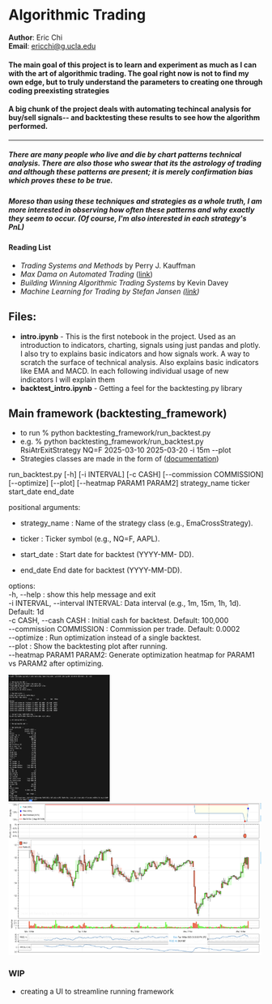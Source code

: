 # Algorithmic Trading

**Author**: Eric Chi  
**Email**: ericchi@g.ucla.edu

#### The main goal of this project is to learn and experiment as much as I can with the art of algorithmic trading. The goal right now is not to find my own edge, but to truly understand the parameters to creating one through coding preexisting strategies
#### A big chunk of the project deals with automating techincal analysis for buy/sell signals-- and backtesting these results to see how the algorithm performed.
---
##### There are many people who live and die by chart patterns technical analysis. There are also those who swear that its the astrology of trading and although these patterns are present; it is merely confirmation bias which proves these to be true.

##### Moreso than using these techniques and strategies as a whole truth, I am more interested in observing how often these patterns and why exactly they seem to occur. (Of course, I'm also interested in each strategy's PnL)

#### Reading List
- *Trading Systems and Methods* by Perry J. Kauffman
- *Max Dama on Automated Trading* ([link](http://isomorphisms.sdf.org/maxdama.pdf))
- *Building Winning Algorithmic Trading Systems* by Kevin Davey
- *Machine Learning for Trading by Stefan Jansen ([link](https://github.com/stefan-jansen/machine-learning-for-trading))* 

## Files:
- __intro.ipynb__ - This is the first notebook in the project. Used as an introduction to indicators, charting, signals using just pandas and plotly. I also try to explains basic indicators and how signals work. A way to scratch the surface of technical analysis. Also explains basic indicators like EMA and MACD. In each following individual usage of new indicators I will explain them
- __backtest_intro.ipynb__ - Getting a feel for the backtesting.py library


## Main framework (backtesting_framework)
- to run % python backtesting_framework/run_backtest.py
- e.g. % python backtesting_framework/run_backtest.py RsiAtrExitStrategy NQ=F 2025-03-10 2025-03-20 -i 15m  --plot
- Strategies classes are made in the form of ([documentation](https://kernc.github.io/backtesting.py/doc/backtesting/backtesting.html#gsc.tab=0))

run_backtest.py [-h] [-i INTERVAL] [-c CASH]
                       [--commission COMMISSION]
                       [--optimize] [--plot]
                       [--heatmap PARAM1 PARAM2]
                       strategy_name ticker start_date
                       end_date

positional arguments:
  - strategy_name         : Name of the strategy class (e.g.,
                        EmaCrossStrategy).

  - ticker                : Ticker symbol (e.g., NQ=F, AAPL).
  - start_date            : Start date for backtest (YYYY-MM-
                        DD).
  - end_date              End date for backtest (YYYY-MM-DD).

options:  
  -h, --help            : show this help message and exit  
  -i INTERVAL, --interval INTERVAL: 
                        Data interval (e.g., 1m, 15m, 1h,
                        1d). Default: 1d  
  -c CASH, --cash CASH  : Initial cash for backtest. Default:
                        100,000  
  --commission COMMISSION :
                        Commission per trade. Default:
                        0.0002  
  --optimize            : Run optimization instead of a single
                        backtest.  
  --plot                : Show the backtesting plot after
                        running.  
  --heatmap PARAM1 PARAM2: 
                        Generate optimization heatmap for
                        PARAM1 vs PARAM2 after optimizing.

<img src="/pictures/exampleoutput.png" alt="alt text" width="200" height="250"/>
<img src="/pictures/exampleplot.png" alt="alt text" width="500" height="300"/>



### WIP
- creating a UI to streamline running framework